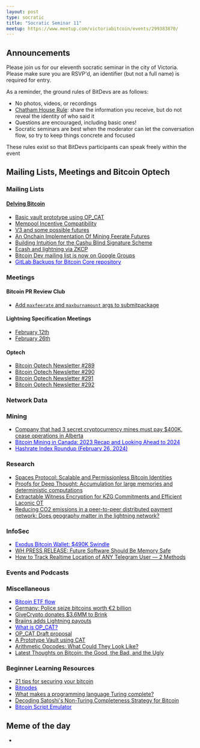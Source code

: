 ```yaml
---
layout: post
type: socratic
title: "Socratic Seminar 11"
meetup: https://www.meetup.com/victoriabitcoin/events/299383870/
---
```

## Announcements
Please join us for our eleventh socratic seminar in the city of Victoria. Please make sure you are RSVP'd, an identifier (but not a full name) is required for entry.

As a reminder, the ground rules of BitDevs are as follows:
- No photos, videos, or recordings
- [Chatham House Rule](https://en.wikipedia.org/wiki/Chatham_House_Rule): share the information you receive, but do not reveal the identity of who said it
- Questions are encouraged, including basic ones!
- Socratic seminars are best when the moderator can let the conversation flow, so try to keep things concrete and focused

These rules exist so that BitDevs participants can speak freely within the event

## Mailing Lists, Meetings and Bitcoin Optech

### Mailing Lists

#### [Delving Bitcoin](https://delvingbitcoin.org/)
- [Basic vault prototype using OP_CAT](https://delvingbitcoin.org/t/basic-vault-prototype-using-op-cat/576)
- [Mempool Incentive Compatibility](https://delvingbitcoin.org/t/mempool-incentive-compatibility/553)
- [V3 and some possible futures](https://delvingbitcoin.org/t/v3-and-some-possible-futures/523)
- [An Onchain Implementation Of Mining Feerate Futures](https://delvingbitcoin.org/t/an-onchain-implementation-of-mining-feerate-futures/547)
- [Building Intuition for the Cashu Blind Signature Scheme](https://delvingbitcoin.org/t/building-intuition-for-the-cashu-blind-signature-scheme/506)
- [Ecash and lightning via ZKCP](https://delvingbitcoin.org/t/ecash-and-lightning-via-zkcp/586)
- [Bitcoin Dev mailing list is now on Google Groups](https://groups.google.com/g/bitcoindev)
- <a href="https://delvingbitcoin.org/t/gitlab-backups-for-bitcoin-core-repository/624" style="color: blue;">GitLab Backups for Bitcoin Core repository</a>

### Meetings

#### Bitcoin PR Review Club
- [Add `maxfeerate` and `maxburnamount` args to submitpackage](https://bitcoincore.reviews/28950)

#### Lightning Specification Meetings
- [February 12th](https://github.com/lightning/bolts/issues/1134)
- [February 26th](https://github.com/lightning/bolts/issues/1142)

#### Optech
- [Bitcoin Optech Newsletter #289](https://bitcoinops.org/en/newsletters/2024/02/14/)
- [Bitcoin Optech Newsletter #290](https://bitcoinops.org/en/newsletters/2024/02/21/)
- [Bitcoin Optech Newsletter #291](https://bitcoinops.org/en/newsletters/2024/02/28/)
- [Bitcoin Optech Newsletter #292](https://bitcoinops.org/en/newsletters/2024/03/06/)

### Network Data

### Mining
- [Company that had 3 secret cryptocurrency mines must pay $400K, cease operations in Alberta](https://www.cbc.ca/news/canada/edmonton/green-block-mining-settlement-utilities-commission-1.7099790)
- <a href="https://hashrateindex.com/blog/bitcoin-mining-in-canada-2023-recap/" style="color: blue;">Bitcoin Mining in Canada: 2023 Recap and Looking Ahead to 2024</a>
- <a href="https://hashrateindex.com/blog/hashrate-index-roundup-february-26-2024/" style="color: blue;">Hashrate Index Roundup (February 26, 2024)</a>

### Research
- [Spaces Protocol: Scalable and Permissionless Bitcoin Identities](https://spacesprotocol.org)
- [Proofs for Deep Thought: Accumulation for large memories and deterministic computations](https://eprint.iacr.org/2024/325)
- [Extractable Witness Encryption for KZG Commitments and Efficient Laconic OT](https://eprint.iacr.org/2024/264)
- [Reducing CO2 emissions in a peer-to-peer distributed payment network: Does geography matter in the lightning network?](https://www.sciencedirect.com/science/article/abs/pii/S1389128624001294)

### InfoSec
- <a href="https://popey.com/blog/2024/02/exodus-bitcoin-wallet-490k-swindle/" style="color: blue;">Exodus Bitcoin Wallet: $490K Swindle</a>
- [WH PRESS RELEASE: Future Software Should Be Memory Safe](https://www.whitehouse.gov/oncd/briefing-room/2024/02/26/press-release-technical-report/)
- [How to Track Realtime Location of ANY Telegram User — 2 Methods](https://x-it.medium.com/how-to-track-realtime-location-of-any-telegram-user-2-methods-ec09d873b839)

### Events and Podcasts

### Miscellaneous
- <a href="https://farside.co.uk/?p=997" style="color: blue;">Bitcoin ETF flow</a>
- [Germany: Police seize bitcoins worth €2 billion](https://www.dw.com/en/germany-police-seize-bitcoins-worth-2-billion/a-68121384)
- [GiveCrypto donates $3.6MM to Brink](https://twitter.com/bitcoinbrink/status/1758544229721120870)
- [Braiins adds Lightning payouts](https://twitter.com/BraiinsMining/status/1760319741560856983)
- <a href="https://hashrateindex.com/blog/a-guide-to-op_cat/" style="color: blue;">What is OP_CAT?</a>
- [OP_CAT Draft proposal](https://github.com/EthanHeilman/op_cat_draft/blob/main/cat.mediawiki)
- [A Prototype Vault using CAT](https://github.com/taproot-wizards/purrfect_vault)
- [Arithmetic Opcodes: What Could They Look Like?](https://rusty.ozlabs.org/2023/12/30/arithmetic-opcodes.html)
- [Latest Thoughts on Bitcoin: the Good, the Bad, and the Ugly](https://medium.com/@elombrozo/latest-thoughts-on-bitcoin-the-good-the-bad-and-the-ugly-598d5346d0d7)

### Beginner Learning Resources
- [21 tips for securing your bitcoin](https://blog.keys.casa/21-tips-for-securing-your-bitcoin/)
- <a href="https://bitnodes.io/" style="color: blue;">Bitnodes</a>
- [What makes a programming language Turing complete?](https://dev.to/gruhn/what-makes-a-programming-language-turing-complete-58fl)
- [Decoding Satoshi's Non-Turing Completeness Strategy for Bitcoin](https://hackernoon.com/decoding-satoshis-non-turing-completeness-strategy-for-bitcoin)
- <a href="https://siminchen.github.io/bitcoinIDE/build/editor.html" style="color: blue;">Bitcoin Script Emulator</a>

## Meme of the day
- [](https://x.com/Sinz_Bitguide/status/1764360257415880725)